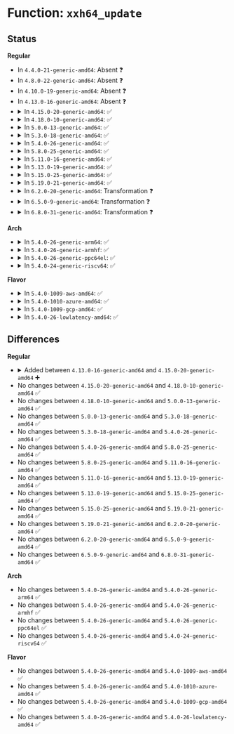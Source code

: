 # Function: <code>xxh64_update</code>

## Status
<b>Regular</b>
<ul>
<li>
In <code>4.4.0-21-generic-amd64</code>: Absent ❓
</li>
<li>
In <code>4.8.0-22-generic-amd64</code>: Absent ❓
</li>
<li>
In <code>4.10.0-19-generic-amd64</code>: Absent ❓
</li>
<li>
In <code>4.13.0-16-generic-amd64</code>: Absent ❓
</li>
<li>
<details>
<summary>In <code>4.15.0-20-generic-amd64</code>: ✅</summary>

```c
int xxh64_update(struct xxh64_state * state, const void * input, const size_t len)
```

```json
{
  "name": "xxh64_update",
  "collision_type": "Unique Global",
  "inline_type": "No",
  "funcs": [
    {
      "addr": 18446744071583693664,
      "name": "xxh64_update",
      "external": true,
      "loc": "lib/xxhash.c:377",
      "file": "lib/xxhash.c",
      "inline": "seen, unknown",
      "caller_inline": [],
      "caller_func": [
        "lib/zstd/decompress.c:ZSTD_decompressStream",
        "lib/zstd/decompress.c:ZSTD_decompressContinue",
        "lib/zstd/decompress.c:ZSTD_decompressDCtx"
      ]
    }
  ],
  "symbols": [
    {
      "addr": 18446744071583693664,
      "name": "xxh64_update",
      "section": ".text",
      "bind": "STB_GLOBAL",
      "size": 468
    }
  ]
}
```
</details>
</li>
<li>
<details>
<summary>In <code>4.18.0-10-generic-amd64</code>: ✅</summary>

```c
int xxh64_update(struct xxh64_state * state, const void * input, const size_t len)
```

```json
{
  "name": "xxh64_update",
  "collision_type": "Unique Global",
  "inline_type": "No",
  "funcs": [
    {
      "addr": 18446744071583911200,
      "name": "xxh64_update",
      "external": true,
      "loc": "lib/xxhash.c:377",
      "file": "lib/xxhash.c",
      "inline": "seen, unknown",
      "caller_inline": [],
      "caller_func": [
        "lib/zstd/decompress.c:ZSTD_decompressContinue",
        "lib/zstd/decompress.c:ZSTD_decompressDCtx"
      ]
    }
  ],
  "symbols": [
    {
      "addr": 18446744071583911200,
      "name": "xxh64_update",
      "section": ".text",
      "bind": "STB_GLOBAL",
      "size": 465
    }
  ]
}
```
</details>
</li>
<li>
<details>
<summary>In <code>5.0.0-13-generic-amd64</code>: ✅</summary>

```c
int xxh64_update(struct xxh64_state * state, const void * input, const size_t len)
```

```json
{
  "name": "xxh64_update",
  "collision_type": "Unique Global",
  "inline_type": "No",
  "funcs": [
    {
      "addr": 18446744071583995760,
      "name": "xxh64_update",
      "external": true,
      "loc": "lib/xxhash.c:377",
      "file": "lib/xxhash.c",
      "inline": "seen, unknown",
      "caller_inline": [],
      "caller_func": [
        "lib/zstd/decompress.c:ZSTD_decompressContinue",
        "lib/zstd/decompress.c:ZSTD_decompressDCtx"
      ]
    }
  ],
  "symbols": [
    {
      "addr": 18446744071583995760,
      "name": "xxh64_update",
      "section": ".text",
      "bind": "STB_GLOBAL",
      "size": 465
    }
  ]
}
```
</details>
</li>
<li>
<details>
<summary>In <code>5.3.0-18-generic-amd64</code>: ✅</summary>

```c
int xxh64_update(struct xxh64_state * state, const void * input, const size_t len)
```

```json
{
  "name": "xxh64_update",
  "collision_type": "Unique Global",
  "inline_type": "No",
  "funcs": [
    {
      "addr": 18446744071584179120,
      "name": "xxh64_update",
      "external": true,
      "loc": "lib/xxhash.c:377",
      "file": "lib/xxhash.c",
      "inline": "seen, unknown",
      "caller_inline": [],
      "caller_func": [
        "lib/zstd/decompress.c:ZSTD_decompressContinue",
        "lib/zstd/decompress.c:ZSTD_decompressDCtx"
      ]
    }
  ],
  "symbols": [
    {
      "addr": 18446744071584179120,
      "name": "xxh64_update",
      "section": ".text",
      "bind": "STB_GLOBAL",
      "size": 472
    }
  ]
}
```
</details>
</li>
<li>
<details>
<summary>In <code>5.4.0-26-generic-amd64</code>: ✅</summary>

```c
int xxh64_update(struct xxh64_state * state, const void * input, const size_t len)
```

```json
{
  "name": "xxh64_update",
  "collision_type": "Unique Global",
  "inline_type": "No",
  "funcs": [
    {
      "addr": 18446744071584312816,
      "name": "xxh64_update",
      "external": true,
      "loc": "lib/xxhash.c:377",
      "file": "lib/xxhash.c",
      "inline": "seen, unknown",
      "caller_inline": [],
      "caller_func": [
        "lib/zstd/decompress.c:ZSTD_decompressContinue",
        "lib/zstd/decompress.c:ZSTD_decompressDCtx"
      ]
    }
  ],
  "symbols": [
    {
      "addr": 18446744071584312816,
      "name": "xxh64_update",
      "section": ".text",
      "bind": "STB_GLOBAL",
      "size": 472
    }
  ]
}
```
</details>
</li>
<li>
<details>
<summary>In <code>5.8.0-25-generic-amd64</code>: ✅</summary>

```c
int xxh64_update(struct xxh64_state * state, const void * input, const size_t len)
```

```json
{
  "name": "xxh64_update",
  "collision_type": "Unique Global",
  "inline_type": "No",
  "funcs": [
    {
      "addr": 18446744071584723792,
      "name": "xxh64_update",
      "external": true,
      "loc": "lib/xxhash.c:377",
      "file": "lib/xxhash.c",
      "inline": "seen, unknown",
      "caller_inline": [],
      "caller_func": [
        "lib/zstd/decompress.c:ZSTD_decompressContinue",
        "lib/zstd/decompress.c:ZSTD_decompressMultiFrame"
      ]
    }
  ],
  "symbols": [
    {
      "addr": 18446744071584723792,
      "name": "xxh64_update",
      "section": ".text",
      "bind": "STB_GLOBAL",
      "size": 473
    }
  ]
}
```
</details>
</li>
<li>
<details>
<summary>In <code>5.11.0-16-generic-amd64</code>: ✅</summary>

```c
int xxh64_update(struct xxh64_state * state, const void * input, const size_t len)
```

```json
{
  "name": "xxh64_update",
  "collision_type": "Unique Global",
  "inline_type": "No",
  "funcs": [
    {
      "addr": 18446744071584836928,
      "name": "xxh64_update",
      "external": true,
      "loc": "lib/xxhash.c:377",
      "file": "lib/xxhash.c",
      "inline": "seen, unknown",
      "caller_inline": [],
      "caller_func": [
        "lib/zstd/decompress.c:ZSTD_decompressContinue",
        "lib/zstd/decompress.c:ZSTD_decompressMultiFrame"
      ]
    }
  ],
  "symbols": [
    {
      "addr": 18446744071584836928,
      "name": "xxh64_update",
      "section": ".text",
      "bind": "STB_GLOBAL",
      "size": 473
    }
  ]
}
```
</details>
</li>
<li>
<details>
<summary>In <code>5.13.0-19-generic-amd64</code>: ✅</summary>

```c
int xxh64_update(struct xxh64_state * state, const void * input, const size_t len)
```

```json
{
  "name": "xxh64_update",
  "collision_type": "Unique Global",
  "inline_type": "No",
  "funcs": [
    {
      "addr": 18446744071584881568,
      "name": "xxh64_update",
      "external": true,
      "loc": "lib/xxhash.c:377",
      "file": "lib/xxhash.c",
      "inline": "seen, unknown",
      "caller_inline": [],
      "caller_func": [
        "lib/zstd/decompress.c:ZSTD_decompressContinue",
        "lib/zstd/decompress.c:ZSTD_decompressMultiFrame"
      ]
    }
  ],
  "symbols": [
    {
      "addr": 18446744071584881568,
      "name": "xxh64_update",
      "section": ".text",
      "bind": "STB_GLOBAL",
      "size": 482
    }
  ]
}
```
</details>
</li>
<li>
<details>
<summary>In <code>5.15.0-25-generic-amd64</code>: ✅</summary>

```c
int xxh64_update(struct xxh64_state * state, const void * input, const size_t len)
```

```json
{
  "name": "xxh64_update",
  "collision_type": "Unique Global",
  "inline_type": "No",
  "funcs": [
    {
      "addr": 18446744071585307152,
      "name": "xxh64_update",
      "external": true,
      "loc": "lib/xxhash.c:377",
      "file": "lib/xxhash.c",
      "inline": "seen, unknown",
      "caller_inline": [],
      "caller_func": [
        "lib/zstd/decompress.c:ZSTD_decompressContinue",
        "lib/zstd/decompress.c:ZSTD_decompressMultiFrame"
      ]
    }
  ],
  "symbols": [
    {
      "addr": 18446744071585307152,
      "name": "xxh64_update",
      "section": ".text",
      "bind": "STB_GLOBAL",
      "size": 482
    }
  ]
}
```
</details>
</li>
<li>
<details>
<summary>In <code>5.19.0-21-generic-amd64</code>: ✅</summary>

```c
int xxh64_update(struct xxh64_state * state, const void * input, const size_t len)
```

```json
{
  "name": "xxh64_update",
  "collision_type": "Unique Global",
  "inline_type": "No",
  "funcs": [
    {
      "addr": 18446744071586163840,
      "name": "xxh64_update",
      "external": true,
      "loc": "lib/xxhash.c:377",
      "file": "lib/xxhash.c",
      "inline": "seen, unknown",
      "caller_inline": [],
      "caller_func": [
        "lib/zstd/compress/zstd_compress.c:ZSTD_compressSequences",
        "lib/zstd/compress/zstd_compress.c:ZSTD_compress_frameChunk",
        "lib/zstd/decompress/zstd_decompress.c:ZSTD_decompressFrame"
      ]
    }
  ],
  "symbols": [
    {
      "addr": 18446744071586163840,
      "name": "xxh64_update",
      "section": ".text",
      "bind": "STB_GLOBAL",
      "size": 534
    }
  ]
}
```
</details>
</li>
<li>
<details>
<summary>In <code>6.2.0-20-generic-amd64</code>: Transformation ❓</summary>

```c
int xxh64_update(struct xxh64_state * state, const void * input, const size_t len)
```

```json
{
  "name": "xxh64_update",
  "collision_type": "Unique Global",
  "inline_type": "No",
  "funcs": [
    {
      "addr": 0,
      "name": "xxh64_update",
      "external": true,
      "loc": "lib/xxhash.c:377",
      "file": "lib/xxhash.c",
      "inline": "seen, unknown",
      "caller_inline": [],
      "caller_func": [
        "lib/zstd/compress/zstd_compress.c:ZSTD_compressSequences",
        "lib/zstd/compress/zstd_compress.c:ZSTD_compress_frameChunk",
        "lib/zstd/decompress/zstd_decompress.c:ZSTD_decompressFrame"
      ]
    }
  ],
  "symbols": [
    {
      "addr": 18446744071596117443,
      "name": "xxh64_update.cold",
      "section": ".text",
      "bind": "STB_LOCAL",
      "size": 21
    },
    {
      "addr": 18446744071587157888,
      "name": "xxh64_update",
      "section": ".text",
      "bind": "STB_GLOBAL",
      "size": 601
    }
  ]
}
```
</details>
</li>
<li>
<details>
<summary>In <code>6.5.0-9-generic-amd64</code>: Transformation ❓</summary>

```c
int xxh64_update(struct xxh64_state * state, const void * input, const size_t len)
```

```json
{
  "name": "xxh64_update",
  "collision_type": "Unique Global",
  "inline_type": "No",
  "funcs": [
    {
      "addr": 0,
      "name": "xxh64_update",
      "external": true,
      "loc": "lib/xxhash.c:377",
      "file": "lib/xxhash.c",
      "inline": "seen, unknown",
      "caller_inline": [],
      "caller_func": [
        "lib/zstd/compress/zstd_compress.c:ZSTD_compressSequences",
        "lib/zstd/compress/zstd_compress.c:ZSTD_compress_frameChunk",
        "lib/zstd/decompress/zstd_decompress.c:ZSTD_decompressFrame"
      ]
    }
  ],
  "symbols": [
    {
      "addr": 18446744071596643533,
      "name": "xxh64_update.cold",
      "section": ".text",
      "bind": "STB_LOCAL",
      "size": 85
    },
    {
      "addr": 18446744071587420848,
      "name": "xxh64_update",
      "section": ".text",
      "bind": "STB_GLOBAL",
      "size": 818
    }
  ]
}
```
</details>
</li>
<li>
<details>
<summary>In <code>6.8.0-31-generic-amd64</code>: Transformation ❓</summary>

```c
int xxh64_update(struct xxh64_state * state, const void * input, const size_t len)
```

```json
{
  "name": "xxh64_update",
  "collision_type": "Unique Global",
  "inline_type": "No",
  "funcs": [
    {
      "addr": 0,
      "name": "xxh64_update",
      "external": true,
      "loc": "lib/xxhash.c:377",
      "file": "lib/xxhash.c",
      "inline": "seen, unknown",
      "caller_inline": [],
      "caller_func": [
        "lib/zstd/compress/zstd_compress.c:ZSTD_compressSequences",
        "lib/zstd/compress/zstd_compress.c:ZSTD_compress_frameChunk",
        "lib/zstd/decompress/zstd_decompress.c:ZSTD_decompressFrame"
      ]
    }
  ],
  "symbols": [
    {
      "addr": 18446744071597553210,
      "name": "xxh64_update.cold",
      "section": ".text",
      "bind": "STB_LOCAL",
      "size": 85
    },
    {
      "addr": 18446744071587755584,
      "name": "xxh64_update",
      "section": ".text",
      "bind": "STB_GLOBAL",
      "size": 818
    }
  ]
}
```
</details>
</li>
</ul>
<b>Arch</b>
<ul>
<li>
<details>
<summary>In <code>5.4.0-26-generic-arm64</code>: ✅</summary>

```c
int xxh64_update(struct xxh64_state * state, const void * input, const size_t len)
```

```json
{
  "name": "xxh64_update",
  "collision_type": "Unique Global",
  "inline_type": "No",
  "funcs": [
    {
      "addr": 18446603336496199880,
      "name": "xxh64_update",
      "external": true,
      "loc": "lib/xxhash.c:377",
      "file": "lib/xxhash.c",
      "inline": "seen, unknown",
      "caller_inline": [],
      "caller_func": [
        "lib/zstd/decompress.c:ZSTD_decompressContinue",
        "lib/zstd/decompress.c:ZSTD_decompressDCtx"
      ]
    }
  ],
  "symbols": [
    {
      "addr": 18446603336496199880,
      "name": "xxh64_update",
      "section": ".text",
      "bind": "STB_GLOBAL",
      "size": 504
    }
  ]
}
```
</details>
</li>
<li>
<details>
<summary>In <code>5.4.0-26-generic-armhf</code>: ✅</summary>

```c
int xxh64_update(struct xxh64_state * state, const void * input, const size_t len)
```

```json
{
  "name": "xxh64_update",
  "collision_type": "Unique Global",
  "inline_type": "No",
  "funcs": [
    {
      "addr": 3229523000,
      "name": "xxh64_update",
      "external": true,
      "loc": "lib/xxhash.c:377",
      "file": "lib/xxhash.c",
      "inline": "seen, unknown",
      "caller_inline": [],
      "caller_func": [
        "lib/zstd/decompress.c:ZSTD_decompressContinue",
        "lib/zstd/decompress.c:ZSTD_decompressDCtx"
      ]
    }
  ],
  "symbols": [
    {
      "addr": 3229523000,
      "name": "xxh64_update",
      "section": ".text",
      "bind": "STB_GLOBAL",
      "size": 1308
    }
  ]
}
```
</details>
</li>
<li>
<details>
<summary>In <code>5.4.0-26-generic-ppc64el</code>: ✅</summary>

```c
int xxh64_update(struct xxh64_state * state, const void * input, const size_t len)
```

```json
{
  "name": "xxh64_update",
  "collision_type": "Unique Global",
  "inline_type": "No",
  "funcs": [
    {
      "addr": 13835058055290482384,
      "name": "xxh64_update",
      "external": true,
      "loc": "lib/xxhash.c:377",
      "file": "lib/xxhash.c",
      "inline": "seen, unknown",
      "caller_inline": [],
      "caller_func": [
        "lib/zstd/decompress.c:ZSTD_decompressContinue",
        "lib/zstd/decompress.c:ZSTD_decompressDCtx"
      ]
    }
  ],
  "symbols": [
    {
      "addr": 13835058055290482384,
      "name": "xxh64_update",
      "section": ".text",
      "bind": "STB_GLOBAL",
      "size": 720
    }
  ]
}
```
</details>
</li>
<li>
<details>
<summary>In <code>5.4.0-24-generic-riscv64</code>: ✅</summary>

```c
int xxh64_update(struct xxh64_state * state, const void * input, const size_t len)
```

```json
{
  "name": "xxh64_update",
  "collision_type": "Unique Global",
  "inline_type": "No",
  "funcs": [
    {
      "addr": 18446743936275251320,
      "name": "xxh64_update",
      "external": true,
      "loc": "lib/xxhash.c:377",
      "file": "lib/xxhash.c",
      "inline": "seen, unknown",
      "caller_inline": [],
      "caller_func": [
        "lib/zstd/decompress.c:ZSTD_decompressContinue",
        "lib/zstd/decompress.c:ZSTD_decompressDCtx"
      ]
    }
  ],
  "symbols": [
    {
      "addr": 18446743936275251320,
      "name": "xxh64_update",
      "section": ".text",
      "bind": "STB_GLOBAL",
      "size": 1176
    }
  ]
}
```
</details>
</li>
</ul>
<b>Flavor</b>
<ul>
<li>
<details>
<summary>In <code>5.4.0-1009-aws-amd64</code>: ✅</summary>

```c
int xxh64_update(struct xxh64_state * state, const void * input, const size_t len)
```

```json
{
  "name": "xxh64_update",
  "collision_type": "Unique Global",
  "inline_type": "No",
  "funcs": [
    {
      "addr": 18446744071584281552,
      "name": "xxh64_update",
      "external": true,
      "loc": "lib/xxhash.c:377",
      "file": "lib/xxhash.c",
      "inline": "seen, unknown",
      "caller_inline": [],
      "caller_func": [
        "lib/zstd/decompress.c:ZSTD_decompressContinue",
        "lib/zstd/decompress.c:ZSTD_decompressDCtx"
      ]
    }
  ],
  "symbols": [
    {
      "addr": 18446744071584281552,
      "name": "xxh64_update",
      "section": ".text",
      "bind": "STB_GLOBAL",
      "size": 472
    }
  ]
}
```
</details>
</li>
<li>
<details>
<summary>In <code>5.4.0-1010-azure-amd64</code>: ✅</summary>

```c
int xxh64_update(struct xxh64_state * state, const void * input, const size_t len)
```

```json
{
  "name": "xxh64_update",
  "collision_type": "Unique Global",
  "inline_type": "No",
  "funcs": [
    {
      "addr": 18446744071584216752,
      "name": "xxh64_update",
      "external": true,
      "loc": "lib/xxhash.c:377",
      "file": "lib/xxhash.c",
      "inline": "seen, unknown",
      "caller_inline": [],
      "caller_func": [
        "lib/zstd/decompress.c:ZSTD_decompressContinue",
        "lib/zstd/decompress.c:ZSTD_decompressDCtx"
      ]
    }
  ],
  "symbols": [
    {
      "addr": 18446744071584216752,
      "name": "xxh64_update",
      "section": ".text",
      "bind": "STB_GLOBAL",
      "size": 472
    }
  ]
}
```
</details>
</li>
<li>
<details>
<summary>In <code>5.4.0-1009-gcp-amd64</code>: ✅</summary>

```c
int xxh64_update(struct xxh64_state * state, const void * input, const size_t len)
```

```json
{
  "name": "xxh64_update",
  "collision_type": "Unique Global",
  "inline_type": "No",
  "funcs": [
    {
      "addr": 18446744071584264464,
      "name": "xxh64_update",
      "external": true,
      "loc": "lib/xxhash.c:377",
      "file": "lib/xxhash.c",
      "inline": "seen, unknown",
      "caller_inline": [],
      "caller_func": [
        "lib/zstd/decompress.c:ZSTD_decompressContinue",
        "lib/zstd/decompress.c:ZSTD_decompressDCtx"
      ]
    }
  ],
  "symbols": [
    {
      "addr": 18446744071584264464,
      "name": "xxh64_update",
      "section": ".text",
      "bind": "STB_GLOBAL",
      "size": 472
    }
  ]
}
```
</details>
</li>
<li>
<details>
<summary>In <code>5.4.0-26-lowlatency-amd64</code>: ✅</summary>

```c
int xxh64_update(struct xxh64_state * state, const void * input, const size_t len)
```

```json
{
  "name": "xxh64_update",
  "collision_type": "Unique Global",
  "inline_type": "No",
  "funcs": [
    {
      "addr": 18446744071584370288,
      "name": "xxh64_update",
      "external": true,
      "loc": "lib/xxhash.c:377",
      "file": "lib/xxhash.c",
      "inline": "seen, unknown",
      "caller_inline": [],
      "caller_func": [
        "lib/zstd/decompress.c:ZSTD_decompressContinue",
        "lib/zstd/decompress.c:ZSTD_decompressDCtx"
      ]
    }
  ],
  "symbols": [
    {
      "addr": 18446744071584370288,
      "name": "xxh64_update",
      "section": ".text",
      "bind": "STB_GLOBAL",
      "size": 472
    }
  ]
}
```
</details>
</li>
</ul>

## Differences
<b>Regular</b>
<ul>
<li>
<details>
<summary>Added between <code>4.13.0-16-generic-amd64</code> and <code>4.15.0-20-generic-amd64</code> ➕</summary>

```c
int xxh64_update(struct xxh64_state * state, const void * input, const size_t len)
```
</details>
</li>
<li>
No changes between <code>4.15.0-20-generic-amd64</code> and <code>4.18.0-10-generic-amd64</code> ✅
</li>
<li>
No changes between <code>4.18.0-10-generic-amd64</code> and <code>5.0.0-13-generic-amd64</code> ✅
</li>
<li>
No changes between <code>5.0.0-13-generic-amd64</code> and <code>5.3.0-18-generic-amd64</code> ✅
</li>
<li>
No changes between <code>5.3.0-18-generic-amd64</code> and <code>5.4.0-26-generic-amd64</code> ✅
</li>
<li>
No changes between <code>5.4.0-26-generic-amd64</code> and <code>5.8.0-25-generic-amd64</code> ✅
</li>
<li>
No changes between <code>5.8.0-25-generic-amd64</code> and <code>5.11.0-16-generic-amd64</code> ✅
</li>
<li>
No changes between <code>5.11.0-16-generic-amd64</code> and <code>5.13.0-19-generic-amd64</code> ✅
</li>
<li>
No changes between <code>5.13.0-19-generic-amd64</code> and <code>5.15.0-25-generic-amd64</code> ✅
</li>
<li>
No changes between <code>5.15.0-25-generic-amd64</code> and <code>5.19.0-21-generic-amd64</code> ✅
</li>
<li>
No changes between <code>5.19.0-21-generic-amd64</code> and <code>6.2.0-20-generic-amd64</code> ✅
</li>
<li>
No changes between <code>6.2.0-20-generic-amd64</code> and <code>6.5.0-9-generic-amd64</code> ✅
</li>
<li>
No changes between <code>6.5.0-9-generic-amd64</code> and <code>6.8.0-31-generic-amd64</code> ✅
</li>
</ul>
<b>Arch</b>
<ul>
<li>
No changes between <code>5.4.0-26-generic-amd64</code> and <code>5.4.0-26-generic-arm64</code> ✅
</li>
<li>
No changes between <code>5.4.0-26-generic-amd64</code> and <code>5.4.0-26-generic-armhf</code> ✅
</li>
<li>
No changes between <code>5.4.0-26-generic-amd64</code> and <code>5.4.0-26-generic-ppc64el</code> ✅
</li>
<li>
No changes between <code>5.4.0-26-generic-amd64</code> and <code>5.4.0-24-generic-riscv64</code> ✅
</li>
</ul>
<b>Flavor</b>
<ul>
<li>
No changes between <code>5.4.0-26-generic-amd64</code> and <code>5.4.0-1009-aws-amd64</code> ✅
</li>
<li>
No changes between <code>5.4.0-26-generic-amd64</code> and <code>5.4.0-1010-azure-amd64</code> ✅
</li>
<li>
No changes between <code>5.4.0-26-generic-amd64</code> and <code>5.4.0-1009-gcp-amd64</code> ✅
</li>
<li>
No changes between <code>5.4.0-26-generic-amd64</code> and <code>5.4.0-26-lowlatency-amd64</code> ✅
</li>
</ul>
